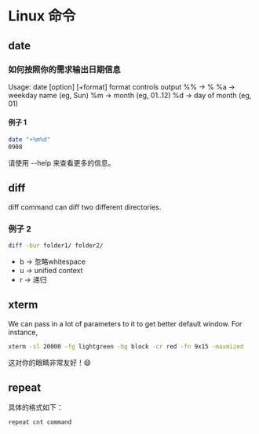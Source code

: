 # Linux 命令

## date

### 如何按照你的需求输出日期信息

Usage: date [option] [+format]
format controls output
%% -> %
%a -> weekday name (eg, Sun)
%m -> month (eg, 01..12)
%d -> day of month (eg, 01)

#### 例子 1

```bash
date "+%m%d"
0908
```

请使用 --help 来查看更多的信息。

## diff

diff command can diff two different directories.

### 例子 2

```bash
diff -bur folder1/ folder2/
```

* b -> 忽略whitespace
* u -> unified context
* r -> 递归

## xterm

We can pass in a lot of parameters to it to get better default window.
For instance,

```bash
xterm -sl 20000 -fg lightgreen -bg block -cr red -fn 9x15 -maxmized
```

这对你的眼睛非常友好！😄

## repeat

具体的格式如下：

```bash
repeat cnt command
```
